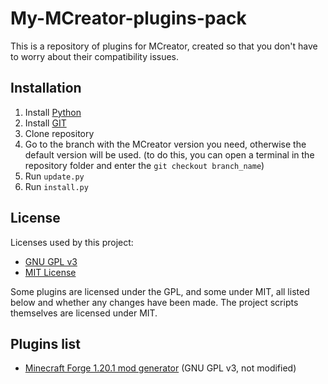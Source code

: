 # My-MCreator-plugins-pack

This is a repository of plugins for MCreator, created so that you don't have to worry about their compatibility issues.

## Installation
1. Install [Python](https://www.python.org/downloads/)
2. Install [GIT](https://git-scm.com/downloads)
3. Clone repository
4. Go to the branch with the MCreator version you need, otherwise the default version will be used. (to do this, you can open a terminal in the repository folder and enter the `git checkout branch_name`)
5. Run `update.py`
6. Run `install.py`

## License  
Licenses used by this project:  
- [GNU GPL v3](LICENSE-GPLv3)  
- [MIT License](LICENSE-MIT)  

Some plugins are licensed under the GPL, and some under MIT, all listed below and whether any changes have been made.  The project scripts themselves are licensed under MIT.

## Plugins list
- [Minecraft Forge 1.20.1 mod generator](https://mcreator.net/plugin/114284/minecraft-forge-1201-mod-generator) (GNU GPL v3, not modified)
